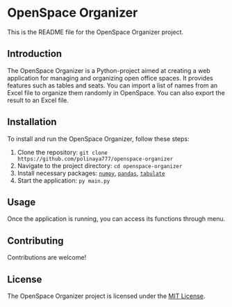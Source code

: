 # OpenSpace Organizer

This is the README file for the OpenSpace Organizer project.

## Introduction

The OpenSpace Organizer is a Python-project aimed at creating a web application for managing and organizing open office spaces. It provides features such as tables and seats. You can import a list of names from an Excel file to organize them randomly in OpenSpace. You can also export the result to an Excel file.

## Installation

To install and run the OpenSpace Organizer, follow these steps:

1. Clone the repository: `git clone https://github.com/polinaya777/openspace-organizer`
2. Navigate to the project directory: `cd openspace-organizer`
3. Install necessary packages: [`numpy`](https://numpy.org/), [`pandas`](https://pandas.pydata.org/), [`tabulate`](https://pypi.org/project/tabulate/)
4. Start the application: `py main.py`

## Usage

Once the application is running, you can access its functions through menu.

## Contributing

Contributions are welcome!

## License

The OpenSpace Organizer project is licensed under the [MIT License](./LICENSE.md).

